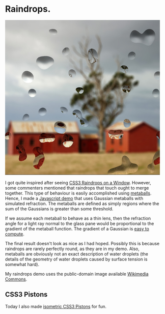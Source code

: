 Raindrops.
=========

[![Raindrops](blog/blog/raindrops.jpg)](raindrops)

I got quite inspired after seeing [CSS3 Raindrops on a Window](http://codepen.io/lbebber/pen/uIiJp). However, some commenters mentioned that raindrops that touch ought to merge together. This type of behaviour is easily accomplished using [metaballs](https://en.wikipedia.org/wiki/Metaballs). Hence, I made a [Javascript demo](raindrops) that uses Gaussian metaballs with simulated refraction. The metaballs are defined as simply regions where the sum of the Gaussians is greater than some threshold.

If we assume each metaball to behave as a thin lens, then the refraction angle for a light ray normal to the glass pane would be proportional to the gradient of the metaball function. The gradient of a Gaussian is [easy to compute](http://www.wolframalpha.com/input/?i=gradient+of+exp%28-x^2-y^2%29).

The final result doesn't look as nice as I had hoped. Possibly this is because raindrops are rarely perfectly round, as they are in my demo. Also, metaballs are obviously not an exact description of water droplets (the details of the geometry of water droplets caused by surface tension is somewhat hard). 

My raindrops demo uses the public-domain image available [Wikimedia Commons](https://commons.wikimedia.org/wiki/File:Matanaka_-_Granary,_Privy_%26_Schoolhouse.jpg). 

CSS3 Pistons
---------

Today I also made [isometric CSS3 Pistons](pistoncraft3) for fun.